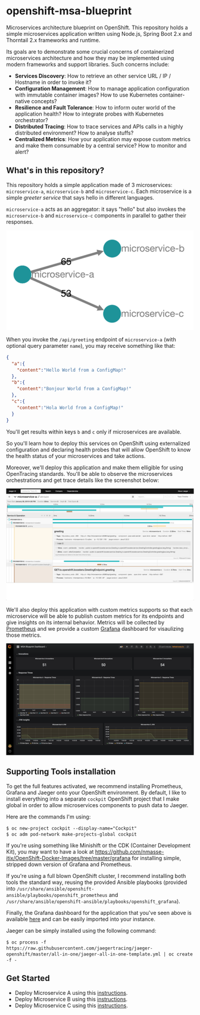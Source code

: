 # openshift-msa-blueprint

Microservices architecture blueprint on OpenShift. This repository holds a simple microservices application written using Node.js, Spring Boot 2.x and Thorntail 2.x frameworks and runtime.

Its goals are to demonstrate some crucial concerns of containerized microservices architecture and how they may be implemented using modern frameworks and support libraries. Such concerns include:
* **Services Discovery**: How to retrieve an other service URL / IP / Hostname in order to invoke it?
* **Configuration Management**: How to manage application configuration with immutable container images? How to use Kubernetes container-native concepts?
* **Resilience and Fault Tolerance**: How to inform outer world of the application health? How to integrate probes with Kubernetes orchestrator?
* **Distributed Tracing**: How to trace services and APIs calls in a highly distributed environment? How to analyse stuffs?
* **Centralized Metrics**: How your application may expose custom metrics and make them consumable by a central service? How to monitor and alert?

## What's in this repository?

This repository holds a simple application made of 3 microservices: `microservice-a`, `microservice-b` and `microservice-c`. Each microservice is a simple *greeter service* that says hello in different languages.

`microservice-a` acts as an aggregator: it says "hello" but also invokes the `microservice-b` and `microservice-c` components in parallel to gather their responses.

![Microservices](microservices.png)

When you invoke the `/api/greeting` endpoint of `microservice-a` (with optional query parameter `name`), you may receive something like that:

```json
{
  "a":{
    "content":"Hello World from a ConfigMap!"
  },
  "b":{
    "content":"Bonjour World from a ConfigMap!"
  },
  "c":{
    "content":"Hola World from a ConfigMap!"
  }
}
```

You'll get results within keys `b` and `c` only if microservices are available.

So you'll learn how to deploy this services on OpenShift using externalized configuration and declaring health probes that will allow OpenShift to know the health status of your microservices and take actions.

Moreover, we'll deploy this application and make them elligible for using OpenTracing standards. You'll be able to observe the microservices orchestrations and get trace details like the screenshot below:

![Distributed tracing](jaeger-capture.png)

We'll also deploy this application with custom metrics supports so that each microservice will be able to publish custom metrics for its endpoints and give insights on its internal behavior. Metrics will be collected by [Prometheus](https://prometheus.io) and we provide a custom [Grafana](http://grafana.io) dashboard for visaulizing those metrics.

![Grafana monitoring](grafana-capture.png)

## Supporting Tools installation

To get the full features activated, we recommend installing Prometheus, Grafana and Jaeger onto your OpenShift environment. By default, I like to install everything into a separate `cockpit` OpenShift project that I make global in order to allow microservices components to push data to Jaeger.

Here are the commands I'm using:

```
$ oc new-project cockpit --display-name="Cockpit"
$ oc adm pod-network make-projects-global cockpit
```

If you're using something like Minishift or the CDK (Container Development Kit), you may want to have a look at https://github.com/nmasse-itix/OpenShift-Docker-Images/tree/master/grafana for installing simple, stripped down version of Grafana and Prometheus.

If you're using a full blown OpenShift cluster, I recommend installing both tools the standard way, reusing the provided Ansible playbooks (provided into
`/usr/share/ansible/openshift-ansible/playbooks/openshift_prometheus` and
`/usr/share/ansible/openshift-ansible/playbooks/openshift_grafana`).

Finally, the Grafana dashboard for the application that you've seen above is available [here](./grafana-dashboard.json) and can be easily imported into your instance.

Jaeger can be simply installed using the following command:

```
$ oc process -f https://raw.githubusercontent.com/jaegertracing/jaeger-openshift/master/all-in-one/jaeger-all-in-one-template.yml | oc create -f -
```

## Get Started

* Deploy Microservice A using this [instructions](./microservice-a/README.md).
* Deploy Microservice B using this [instructions](./microservice-b/README.md).
* Deploy Microservice C using this [instructions](./microservice-c/README.md).
